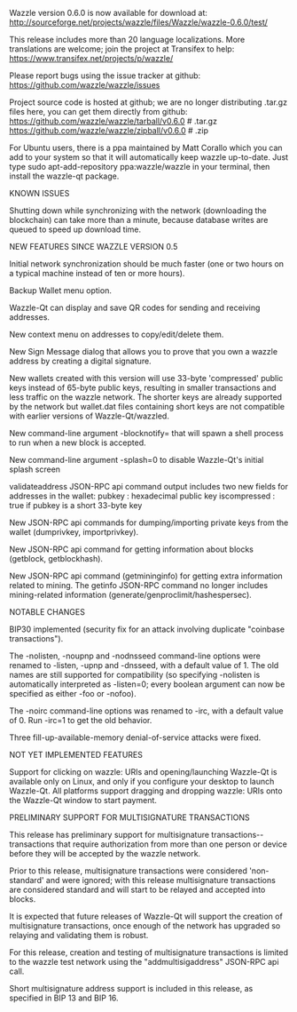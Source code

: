 Wazzle version 0.6.0 is now available for download at:
http://sourceforge.net/projects/wazzle/files/Wazzle/wazzle-0.6.0/test/

This release includes more than 20 language localizations.
More translations are welcome; join the
project at Transifex to help:
https://www.transifex.net/projects/p/wazzle/

Please report bugs using the issue tracker at github:
https://github.com/wazzle/wazzle/issues

Project source code is hosted at github; we are no longer
distributing .tar.gz files here, you can get them
directly from github:
https://github.com/wazzle/wazzle/tarball/v0.6.0  # .tar.gz
https://github.com/wazzle/wazzle/zipball/v0.6.0  # .zip

For Ubuntu users, there is a ppa maintained by Matt Corallo which
you can add to your system so that it will automatically keep
wazzle up-to-date.  Just type
sudo apt-add-repository ppa:wazzle/wazzle
in your terminal, then install the wazzle-qt package.


KNOWN ISSUES

Shutting down while synchronizing with the network
(downloading the blockchain) can take more than a minute,
because database writes are queued to speed up download
time.


NEW FEATURES SINCE WAZZLE VERSION 0.5

Initial network synchronization should be much faster
(one or two hours on a typical machine instead of ten or more
hours).

Backup Wallet menu option.

Wazzle-Qt can display and save QR codes for sending
and receiving addresses.

New context menu on addresses to copy/edit/delete them.

New Sign Message dialog that allows you to prove that you
own a wazzle address by creating a digital
signature.

New wallets created with this version will
use 33-byte 'compressed' public keys instead of
65-byte public keys, resulting in smaller
transactions and less traffic on the wazzle
network. The shorter keys are already supported
by the network but wallet.dat files containing
short keys are not compatible with earlier
versions of Wazzle-Qt/wazzled.

New command-line argument -blocknotify=<command>
that will spawn a shell process to run <command> 
when a new block is accepted.

New command-line argument -splash=0 to disable
Wazzle-Qt's initial splash screen

validateaddress JSON-RPC api command output includes
two new fields for addresses in the wallet:
pubkey : hexadecimal public key
iscompressed : true if pubkey is a short 33-byte key

New JSON-RPC api commands for dumping/importing
private keys from the wallet (dumprivkey, importprivkey).

New JSON-RPC api command for getting information about
blocks (getblock, getblockhash).

New JSON-RPC api command (getmininginfo) for getting
extra information related to mining. The getinfo
JSON-RPC command no longer includes mining-related
information (generate/genproclimit/hashespersec).



NOTABLE CHANGES

BIP30 implemented (security fix for an attack involving
duplicate "coinbase transactions").

The -nolisten, -noupnp and -nodnsseed command-line
options were renamed to -listen, -upnp and -dnsseed,
with a default value of 1. The old names are still
supported for compatibility (so specifying -nolisten
is automatically interpreted as -listen=0; every
boolean argument can now be specified as either
-foo or -nofoo).

The -noirc command-line options was renamed to
-irc, with a default value of 0. Run -irc=1 to
get the old behavior.

Three fill-up-available-memory denial-of-service
attacks were fixed.


NOT YET IMPLEMENTED FEATURES

Support for clicking on wazzle: URIs and
opening/launching Wazzle-Qt is available only on Linux,
and only if you configure your desktop to launch
Wazzle-Qt. All platforms support dragging and dropping
wazzle: URIs onto the Wazzle-Qt window to start
payment.


PRELIMINARY SUPPORT FOR MULTISIGNATURE TRANSACTIONS

This release has preliminary support for multisignature
transactions-- transactions that require authorization
from more than one person or device before they
will be accepted by the wazzle network.

Prior to this release, multisignature transactions
were considered 'non-standard' and were ignored;
with this release multisignature transactions are
considered standard and will start to be relayed
and accepted into blocks.

It is expected that future releases of Wazzle-Qt
will support the creation of multisignature transactions,
once enough of the network has upgraded so relaying
and validating them is robust.

For this release, creation and testing of multisignature
transactions is limited to the wazzle test network using
the "addmultisigaddress" JSON-RPC api call.

Short multisignature address support is included in this
release, as specified in BIP 13 and BIP 16.
